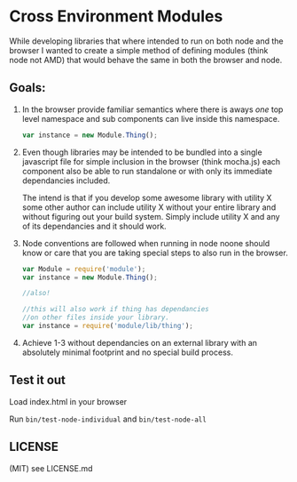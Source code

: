 # Cross Environment Modules

While developing libraries that where intended to run on both node and the browser I wanted
to create a simple method of defining modules (think node not AMD) that would behave 
the same in both the browser and node.

## Goals:

  1. In the browser provide familiar semantics where
     there is aways _one_ top level namespace and sub components
     can live inside this namespace.
     
     ````js
     var instance = new Module.Thing();
     ````

  2. Even though libraries may be intended to be bundled into a single
     javascript file for simple inclusion in the browser (think mocha.js) 
     each component also  be able to run standalone or with only its
     immediate dependancies included.
     
     The intend is that if you develop some awesome library with utility X
     some other author can include utility X without your entire library
     and without figuring out your build system. Simply include utility X
     and any of its dependancies and it should work.
     
     
  3. Node conventions are followed when running in node noone should
     know or care that you are taking special steps to also run in the browser.
     
     ````js
     var Module = require('module');
     var instance = new Module.Thing();
     
     //also!
     
     //this will also work if thing has dependancies
     //on other files inside your library.
     var instance = require('module/lib/thing');
     
     ````
     
  4. Achieve 1-3 without dependancies on an external library with
     an absolutely minimal footprint and no special build process.

## Test it out

Load index.html in your browser 

Run `bin/test-node-individual` and `bin/test-node-all`

## LICENSE

(MIT) see LICENSE.md